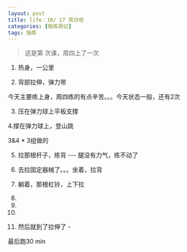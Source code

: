 ```yaml
---
layout: post
title: life：10/ 17 周日啦
categories: [锻炼周记]
tags: 锻炼 
---
```


>这是第 次课，周四上了一次

1. 热身，一公里

2.  背部拉伸，弹力带

今天主要练上身，周四练的有点辛苦。。。今天状态一般，还有2次

3. 压在弹力球上平板支撑

4.撑在弹力球上，登山跳

3&4 * 3组做的

5. 拉那根杆子，练背 --- 腿没有力气，练不动了


6.  去拉固定器械了。。。坐着，拉背 

	 
7. 躺着，那根杠铃，上下拉
 


 

9. 
 


10.   

11. 
 
12. 然后就到了拉伸了  - 

最后跑30 min 
